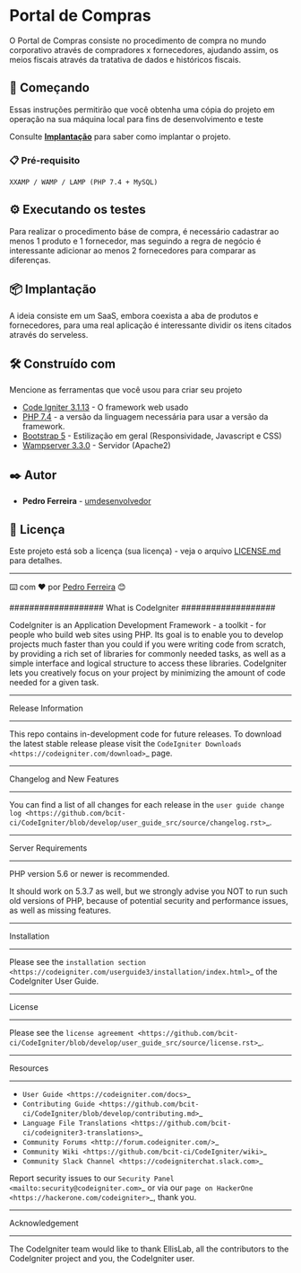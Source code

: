 # Portal de Compras

O Portal de Compras consiste no procedimento de compra no mundo corporativo através de compradores x fornecedores, ajudando assim, os meios fiscais através da tratativa de dados e históricos fiscais.

## 🚀 Começando

Essas instruções permitirão que você obtenha uma cópia do projeto em operação na sua máquina local para fins de desenvolvimento e teste

Consulte **[Implantação](#-implanta%C3%A7%C3%A3o)** para saber como implantar o projeto.

### 📋 Pré-requisito


```
XXAMP / WAMP / LAMP (PHP 7.4 + MySQL)
```

## ⚙️ Executando os testes

Para realizar o procedimento báse de compra, é necessário cadastrar ao menos 1 produto e 1 fornecedor, mas seguindo a regra de negócio é interessante adicionar ao menos 2 fornecedores para comparar as diferenças.

## 📦 Implantação

A ideia consiste em um SaaS, embora coexista a aba de produtos e fornecedores, para uma real aplicação é interessante dividir os itens citados através do serveless.

## 🛠️ Construído com

Mencione as ferramentas que você usou para criar seu projeto

* [Code Igniter 3.1.13](https://codeigniter.com/userguide3/installation/downloads.html) - O framework web usado
* [PHP 7.4](https://www.php.net/releases/7_4_0.php) - a versão da linguagem necessária para usar a versão da framework.
* [Bootstrap 5](https://getbootstrap.com/docs/5.0/getting-started/introduction/) - Estilização em geral (Responsividade, Javascript e CSS)
* [Wampserver 3.3.0](https://www.wampserver.com/) - Servidor (Apache2)

## ✒️ Autor

* **Pedro Ferreira** - [umdesenvolvedor](https://github.com/pedroigorsf)

## 📄 Licença

Este projeto está sob a licença (sua licença) - veja o arquivo [LICENSE.md](https://github.com/pedroigorsf/) para detalhes.

---
⌨️ com ❤️ por [Pedro Ferreira](https://www.linkedin.com/in/pedroigorsf/) 😊












###################
What is CodeIgniter
###################

CodeIgniter is an Application Development Framework - a toolkit - for people
who build web sites using PHP. Its goal is to enable you to develop projects
much faster than you could if you were writing code from scratch, by providing
a rich set of libraries for commonly needed tasks, as well as a simple
interface and logical structure to access these libraries. CodeIgniter lets
you creatively focus on your project by minimizing the amount of code needed
for a given task.

*******************
Release Information
*******************

This repo contains in-development code for future releases. To download the
latest stable release please visit the `CodeIgniter Downloads
<https://codeigniter.com/download>`_ page.

**************************
Changelog and New Features
**************************

You can find a list of all changes for each release in the `user
guide change log <https://github.com/bcit-ci/CodeIgniter/blob/develop/user_guide_src/source/changelog.rst>`_.

*******************
Server Requirements
*******************

PHP version 5.6 or newer is recommended.

It should work on 5.3.7 as well, but we strongly advise you NOT to run
such old versions of PHP, because of potential security and performance
issues, as well as missing features.

************
Installation
************

Please see the `installation section <https://codeigniter.com/userguide3/installation/index.html>`_
of the CodeIgniter User Guide.

*******
License
*******

Please see the `license
agreement <https://github.com/bcit-ci/CodeIgniter/blob/develop/user_guide_src/source/license.rst>`_.

*********
Resources
*********

-  `User Guide <https://codeigniter.com/docs>`_
-  `Contributing Guide <https://github.com/bcit-ci/CodeIgniter/blob/develop/contributing.md>`_
-  `Language File Translations <https://github.com/bcit-ci/codeigniter3-translations>`_
-  `Community Forums <http://forum.codeigniter.com/>`_
-  `Community Wiki <https://github.com/bcit-ci/CodeIgniter/wiki>`_
-  `Community Slack Channel <https://codeigniterchat.slack.com>`_

Report security issues to our `Security Panel <mailto:security@codeigniter.com>`_
or via our `page on HackerOne <https://hackerone.com/codeigniter>`_, thank you.

***************
Acknowledgement
***************

The CodeIgniter team would like to thank EllisLab, all the
contributors to the CodeIgniter project and you, the CodeIgniter user.
